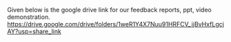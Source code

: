 Given below is the google drive link for our feedback reports, ppt, video  demonstration.
https://drive.google.com/drive/folders/1weR1Y4X7Nuu91HRFCV_jjBvHxfLgcjAY?usp=share_link
